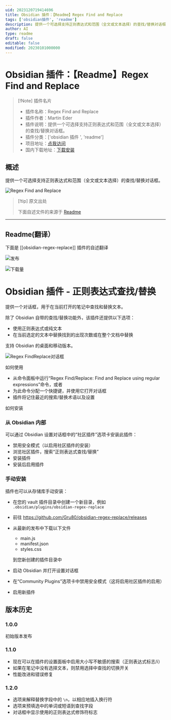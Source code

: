 ```yaml
---
uid: 2023120719414696
title: Obsidian 插件：【Readme】Regex Find and Replace
tags: ['obsidian插件', 'readme']
description: 提供一个可选择支持正则表达式和范围（全文或文本选择）的查找/替换对话框。
author: AI
type: readme
draft: false
editable: false
modified: 20230101000000
---
```


# Obsidian 插件：【Readme】Regex Find and Replace

> [!Note] 插件名片
> - 插件名称：Regex Find and Replace
> - 插件作者：Martin Eder
> - 插件说明：提供一个可选择支持正则表达式和范围（全文或文本选择）的查找/替换对话框。
> - 插件分类：['obsidian 插件 ', 'readme']
> - 项目地址：[点我访问](https://github.com/Gru80/obsidian-regex-replace)
> - 国内下载地址：[下载安装](https://pkmer.cn/products/plugin/pluginMarket/?obsidian-regex-replace)

## 概述

提供一个可选择支持正则表达式和范围（全文或文本选择）的查找/替换对话框。

![Regex Find and Replace](https://cdn.pkmer.cn/covers/obsidian-regex-replace.png!pkmer)

> [!tip] 原文出处
>
>下面自述文件的来源于 [Readme](https://ghproxy.net/https://raw.githubusercontent.com/Gru80/obsidian-regex-replace/master/README.md)
>

---

## Readme(翻译）

下面是 [[obsidian-regex-replace]] 插件的自述翻译

![发布](https://img.shields.io/github/v/release/Gru80/obsidian-regex-replace)

![下载量](https://img.shields.io/github/downloads/Gru80/obsidian-regex-replace/total.svg)

# Obsidian 插件 - 正则表达式查找/替换

提供一个对话框，用于在当前打开的笔记中查找和替换文本。

除了 Obsidian 自带的查找/替换功能外，该插件还提供以下选项：

- 使用正则表达式或纯文本
- 在当前选定的文本中替换找到的出现次数或在整个文档中替换

支持 Obsidian 的桌面和移动版本。

![Regex FindReplace对话框](https://cdn.pkmer.cn/covers/obsidian-regex-replace_2_0.png!pkmer)

如何使用

- 从命令面板中运行“Regex Find/Replace: Find and Replace using regular expressions”命令，或者
- 为此命令分配一个快捷键，并使用它打开对话框
- 插件将记住最近的搜索/替换术语以及设置

如何安装

### 从 Obsidian 内部

可以通过 Obsidian 设置对话框中的“社区插件”选项卡安装此插件：

- 禁用安全模式（以启用社区插件的安装）
- 浏览社区插件，搜索“正则表达式查找/替换”
- 安装插件
- 安装后启用插件

### 手动安装

插件也可以从存储库手动安装：

- 在您的 vault 插件目录中创建一个新目录，例如
   `.obsidian/plugins/obsidian-regex-replace`

- 前往 <https://github.com/Gru80/obsidian-regex-replace/releases>
- 从最新的发布中下载以下文件
   - main.js
   - manifest.json
   - styles.css

  到您新创建的插件目录中

- 启动 Obsidian 并打开设置对话框
- 在“Community Plugins”选项卡中禁用安全模式（这将启用社区插件的启用）
- 启用新插件

## 版本历史

### 1.0.0

初始版本发布

### 1.1.0

- 现在可以在插件的设置面板中启用大小写不敏感的搜索（正则表达式标志/i）
- 如果在笔记中没有选择文本，则禁用选择中查找的切换开关
- 性能改进和错误修复

### 1.2.0

- 选项来解释替换字段中的 `\n`，以相应地插入换行符
- 选项来预填选中的单词或短语到查找字段
- 对话框中显示使用的正则表达式修饰符标志



